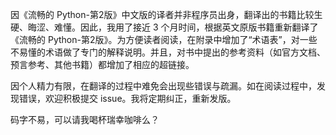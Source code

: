 因《流畅的 Python-第2版》中文版的译者并非程序员出身，翻译出的书籍比较生硬、晦涩、难懂。因此，我用了接近 3 个月时间，根据英文原版书籍重新翻译了《流畅的 Python-第2版》。为方便读者阅读，在附录中增加了“术语表”，对一些不易懂的术语做了专门的解释说明。并且，对书中提出的参考资料（如官方文档、预言参考、其他书籍）都增加了相应的超链接。

因个人精力有限，在翻译的过程中难免会出现些错误与疏漏。如在阅读过程中，发现错误，欢迎积极提交 issue。我将定期纠正，重新发版。

码字不易，可以请我喝杯瑞幸咖啡么？